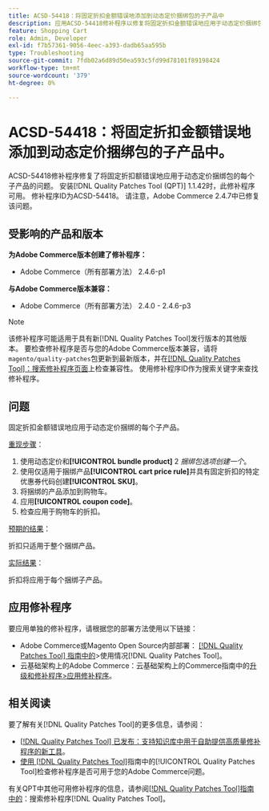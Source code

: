 ```yaml
---
title: ACSD-54418：将固定折扣金额错误地添加到动态定价捆绑包的子产品中
description: 应用ACSD-54418修补程序以修复将固定折扣金额错误地应用于动态定价捆绑包的每个子产品的Adobe Commerce问题。
feature: Shopping Cart
role: Admin, Developer
exl-id: f7b57361-9056-4eec-a393-dadb65aa595b
type: Troubleshooting
source-git-commit: 7fdb02a6d89d50ea593c5fd99d78101f89198424
workflow-type: tm+mt
source-wordcount: '379'
ht-degree: 0%

---
```


# ACSD-54418：将固定折扣金额错误地添加到动态定价捆绑包的子产品中。

ACSD-54418修补程序修复了将固定折扣额错误地应用于动态定价捆绑包的每个子产品的问题。 安装[!DNL Quality Patches Tool (QPT)] 1.1.42时，此修补程序可用。 修补程序ID为ACSD-54418。 请注意，Adobe Commerce 2.4.7中已修复该问题。

## 受影响的产品和版本

**为Adobe Commerce版本创建了修补程序：**

* Adobe Commerce（所有部署方法） 2.4.6-p1

**与Adobe Commerce版本兼容：**

* Adobe Commerce（所有部署方法） 2.4.0 - 2.4.6-p3

>[!NOTE]
>
>该修补程序可能适用于具有新[!DNL Quality Patches Tool]发行版本的其他版本。 要检查修补程序是否与您的Adobe Commerce版本兼容，请将`magento/quality-patches`包更新到最新版本，并在[[!DNL Quality Patches Tool]：搜索修补程序页面](https://experienceleague.adobe.com/tools/commerce-quality-patches/index.html)上检查兼容性。 使用修补程序ID作为搜索关键字来查找修补程序。

## 问题

固定折扣金额错误地应用于动态定价捆绑的每个子产品。

<u>重现步骤</u>：

1. 使用动态定价和&#x200B;**[!UICONTROL bundle product]** 2 *捆绑包选项创建一个*。
1. 使用仅适用于捆绑产品&#x200B;**[!UICONTROL cart price rule]**&#x200B;并具有固定折扣的特定优惠券代码创建&#x200B;**[!UICONTROL SKU]**。
1. 将捆绑的产品添加到购物车。
1. 应用&#x200B;**[!UICONTROL coupon code]**。
1. 检查应用于购物车的折扣。

<u>预期的结果</u>：

折扣只适用于整个捆绑产品。

<u>实际结果</u>：

折扣将应用于每个捆绑子产品。

## 应用修补程序

要应用单独的修补程序，请根据您的部署方法使用以下链接：

* Adobe Commerce或Magento Open Source内部部署： [[!DNL Quality Patches Tool] 指南中的](/help/tools/quality-patches-tool/usage.md)>使用情况[!DNL Quality Patches Tool]。
* 云基础架构上的Adobe Commerce：云基础架构上的Commerce指南中的[升级和修补程序>应用修补程序](https://experienceleague.adobe.com/docs/commerce-cloud-service/user-guide/develop/upgrade/apply-patches.html)。

## 相关阅读

要了解有关[!DNL Quality Patches Tool]的更多信息，请参阅：

* [[!DNL Quality Patches Tool] 已发布：支持知识库中用于自助提供高质量修补程序的新工具](https://experienceleague.adobe.com/en/docs/commerce-operations/tools/quality-patches-tool/quality-patches-tool-to-self-serve-quality-patches)。
* [使用 [!DNL Quality Patches Tool]](/help/tools/quality-patches-tool/patches-available-in-qpt/check-patch-for-magento-issue-with-magento-quality-patches.md)指南中的[!UICONTROL Quality Patches Tool]检查修补程序是否可用于您的Adobe Commerce问题。


有关QPT中其他可用修补程序的信息，请参阅[[!DNL Quality Patches Tool]指南中的](https://experienceleague.adobe.com/tools/commerce-quality-patches/index.html)：搜索修补程序[!DNL Quality Patches Tool]。
